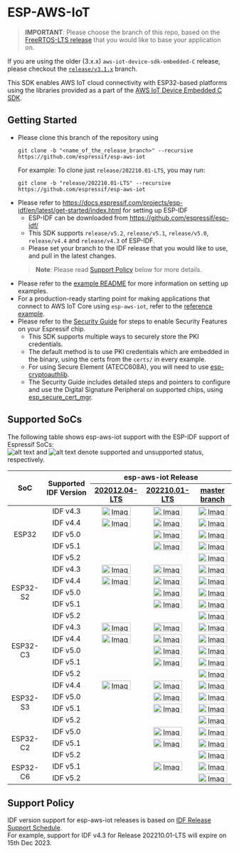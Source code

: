 # ESP-AWS-IoT

> **IMPORTANT**: Please choose the branch of this repo, based on the [FreeRTOS-LTS release](https://github.com/FreeRTOS/FreeRTOS-LTS/releases) that you would like to base your application on.

If you are using the older (3.x.x) `aws-iot-device-sdk-embedded-C` release, please checkout the [`release/v3.1.x`](https://github.com/espressif/esp-aws-iot/tree/release/v3.1.x) branch.

This SDK enables AWS IoT cloud connectivity with ESP32-based platforms using the libraries provided as a part of the [AWS IoT Device Embedded C SDK](https://github.com/aws/aws-iot-device-sdk-embedded-C).

## Getting Started

- Please clone this branch of the repository using
    ```
    git clone -b "<name_of_the_release_branch>" --recursive https://github.com/espressif/esp-aws-iot
    ```
  For example: To clone just `release/202210.01-LTS`, you may run:
  ```
  git clone -b "release/202210.01-LTS" --recursive https://github.com/espressif/esp-aws-iot
  ```
- Please refer to https://docs.espressif.com/projects/esp-idf/en/latest/get-started/index.html for setting up ESP-IDF
  - ESP-IDF can be downloaded from https://github.com/espressif/esp-idf/
  - This SDK supports `release/v5.2`, `release/v5.1`, `release/v5.0`, `release/v4.4` and `release/v4.3` of ESP-IDF.
  - Please set your branch to the IDF release that you would like to use, and pull in the latest changes.
  > **Note**: Please read [Support Policy](#support-policy) below for more details.
- Please refer to the [example README](examples/README.md) for more information on setting up examples.
- For a production-ready starting point for making applications that connect to AWS IoT Core using `esp-aws-iot`, refer to the [reference example](https://github.com/FreeRTOS/iot-reference-esp32c3).
- Please refer to the [Security Guide](examples/ota/SecurityGuide.md) for steps to enable Security Features on your Espressif chip. 
  - This SDK supports multiple ways to securely store the PKI credentials.
  - The default method is to use PKI credentials which are embedded in the binary, using the certs from the `certs/` in every example. 
  - For using Secure Element (ATECC608A), you will need to use [esp-cryptoauthlib](https://github.com/espressif/esp-cryptoauthlib#how-to-use-esp-cryptoauthlib-with-esp-idf).
  - The Security Guide includes detailed steps and pointers to configure and use the Digital Signature Peripheral on supported chips, using [esp_secure_cert_mgr](https://components.espressif.com/components/espressif/esp_secure_cert_mgr).

## Supported SoCs

The following table shows esp-aws-iot support with the ESP-IDF support of Espressif SoCs:  
![alt text][supported] and ![alt text][unsupported] denote supported and unsupported status, respectively.  

<table>
<thead>
   <tr align="center">
    <th rowspan="2">SoC</th>
    <th rowspan="2">Supported IDF Version</th>
    <th colspan="3">esp-aws-iot Release</th>
  </tr>
   <tr align="center">
    <th><a href="https://github.com/espressif/esp-aws-iot/tree/release/202012.04-LTS">202012.04-LTS</a></th>
    <th><a href="https://github.com/espressif/esp-aws-iot/tree/release/202210.01-LTS">202210.01-LTS</a></th>
    <th><a href="https://github.com/espressif/esp-aws-iot/tree/master" target="_blank" rel="noopener noreferrer">master branch</a></th>
  </tr>
</thead>
<tbody>
   <tr align="center">
    <td rowspan="5">ESP32</td>
    <td>IDF v4.3</td>
    <td><img src="https://img.shields.io/badge/-supported-green" alt="Image" width="65" height="20"></td>
    <td><img src="https://img.shields.io/badge/-supported-green" alt="Image" width="65" height="20"></td>
    <td><img src="https://img.shields.io/badge/-supported-green" alt="Image" width="65" height="20"></td>
  </tr>
   <tr align="center">
    <td>IDF v4.4</td>
    <td><img src="https://img.shields.io/badge/-supported-green" alt="Image" width="65" height="20"></td>
    <td><img src="https://img.shields.io/badge/-supported-green" alt="Image" width="65" height="20"></td>
    <td><img src="https://img.shields.io/badge/-supported-green" alt="Image" width="65" height="20"></td>
  </tr>
   <tr align="center">
    <td>IDF v5.0</td>
    <td></td>
    <td><img src="https://img.shields.io/badge/-supported-green" alt="Image" width="65" height="20"></td>
    <td><img src="https://img.shields.io/badge/-supported-green" alt="Image" width="65" height="20"></td>
  </tr>
   <tr align="center">
    <td>IDF v5.1</td>
    <td></td>
    <td><img src="https://img.shields.io/badge/-supported-green" alt="Image" width="65" height="20"></td>
    <td><img src="https://img.shields.io/badge/-supported-green" alt="Image" width="65" height="20"></td>
  </tr>
   <tr align="center">
    <td>IDF v5.2</td>
    <td></td>
    <td></td>
    <td><img src="https://img.shields.io/badge/-supported-green" alt="Image" width="65" height="20"></td>
  </tr>
   <tr align="center">
    <td rowspan="5">ESP32-S2</td>
    <td>IDF v4.3</td>
    <td><img src="https://img.shields.io/badge/-supported-green" alt="Image" width="65" height="20"></td>
    <td><img src="https://img.shields.io/badge/-supported-green" alt="Image" width="65" height="20"></td>
    <td><img src="https://img.shields.io/badge/-supported-green" alt="Image" width="65" height="20"></td>
  </tr>
   <tr align="center">
    <td>IDF v4.4</td>
    <td><img src="https://img.shields.io/badge/-supported-green" alt="Image" width="65" height="20"></td>
    <td><img src="https://img.shields.io/badge/-supported-green" alt="Image" width="65" height="20"></td>
    <td><img src="https://img.shields.io/badge/-supported-green" alt="Image" width="65" height="20"></td>
  </tr>
   <tr align="center">
    <td>IDF v5.0</td>
    <td></td>
    <td><img src="https://img.shields.io/badge/-supported-green" alt="Image" width="65" height="20"></td>
    <td><img src="https://img.shields.io/badge/-supported-green" alt="Image" width="65" height="20"></td>
  </tr>
   <tr align="center">
    <td>IDF v5.1</td>
    <td></td>
    <td><img src="https://img.shields.io/badge/-supported-green" alt="Image" width="65" height="20"></td>
    <td><img src="https://img.shields.io/badge/-supported-green" alt="Image" width="65" height="20"></td>
  </tr>
  <tr align="center">
    <td>IDF v5.2</td>
    <td></td>
    <td></td>
    <td><img src="https://img.shields.io/badge/-supported-green" alt="Image" width="65" height="20"></td>
  </tr>
   <tr align="center">
    <td rowspan="5">ESP32-C3</td>
    <td>IDF v4.3</td>
    <td><img src="https://img.shields.io/badge/-supported-green" alt="Image" width="65" height="20"></td>
    <td><img src="https://img.shields.io/badge/-supported-green" alt="Image" width="65" height="20"></td>
    <td><img src="https://img.shields.io/badge/-supported-green" alt="Image" width="65" height="20"></td>
  </tr>
   <tr align="center">
    <td>IDF v4.4</td>
    <td><img src="https://img.shields.io/badge/-supported-green" alt="Image" width="65" height="20"></td>
    <td><img src="https://img.shields.io/badge/-supported-green" alt="Image" width="65" height="20"></td>
    <td><img src="https://img.shields.io/badge/-supported-green" alt="Image" width="65" height="20"></td>
  </tr>
   <tr align="center">
    <td>IDF v5.0</td>
    <td></td>
    <td><img src="https://img.shields.io/badge/-supported-green" alt="Image" width="65" height="20"></td>
    <td><img src="https://img.shields.io/badge/-supported-green" alt="Image" width="65" height="20"></td>
  </tr>
   <tr align="center">
    <td>IDF v5.1</td>
    <td></td>
    <td><img src="https://img.shields.io/badge/-supported-green" alt="Image" width="65" height="20"></td>
    <td><img src="https://img.shields.io/badge/-supported-green" alt="Image" width="65" height="20"></td>
  </tr>
  <tr align="center">
    <td>IDF v5.2</td>
    <td></td>
    <td></td>
    <td><img src="https://img.shields.io/badge/-supported-green" alt="Image" width="65" height="20"></td>
  </tr>
   <tr align="center">
    <td rowspan="4">ESP32-S3</td>
    <td>IDF v4.4</td>
    <td><img src="https://img.shields.io/badge/-supported-green" alt="Image" width="65" height="20"></td>
    <td><img src="https://img.shields.io/badge/-supported-green" alt="Image" width="65" height="20"></td>
    <td><img src="https://img.shields.io/badge/-supported-green" alt="Image" width="65" height="20"></td>
  </tr>
   <tr align="center">
    <td>IDF v5.0</td>
    <td></td>
    <td><img src="https://img.shields.io/badge/-supported-green" alt="Image" width="65" height="20"></td>
    <td><img src="https://img.shields.io/badge/-supported-green" alt="Image" width="65" height="20"></td>
  </tr>
   <tr align="center">
    <td>IDF v5.1</td>
    <td></td>
    <td><img src="https://img.shields.io/badge/-supported-green" alt="Image" width="65" height="20"></td>
    <td><img src="https://img.shields.io/badge/-supported-green" alt="Image" width="65" height="20"></td>
  </tr>
  <tr align="center">
    <td>IDF v5.2</td>
    <td></td>
    <td></td>
    <td><img src="https://img.shields.io/badge/-supported-green" alt="Image" width="65" height="20"></td>
  </tr>
   <tr align="center">
    <td rowspan="3">ESP32-C2</td>
    <td>IDF v5.0</td>
    <td></td>
    <td><img src="https://img.shields.io/badge/-supported-green" alt="Image" width="65" height="20"></td>
    <td><img src="https://img.shields.io/badge/-supported-green" alt="Image" width="65" height="20"></td>
  </tr>
   <tr align="center">
    <td>IDF v5.1</td>
    <td></td>
    <td><img src="https://img.shields.io/badge/-supported-green" alt="Image" width="65" height="20"></td>
    <td><img src="https://img.shields.io/badge/-supported-green" alt="Image" width="65" height="20"></td>
  </tr>
  <tr align="center">
    <td>IDF v5.2</td>
    <td></td>
    <td></td>
    <td><img src="https://img.shields.io/badge/-supported-green" alt="Image" width="65" height="20"></td>
  </tr>
   <tr align="center">
    <td rowspan="2">ESP32-C6</td>
    <td>IDF v5.1</td>
    <td></td>
    <td><img src="https://img.shields.io/badge/-supported-green" alt="Image" width="65" height="20"></td>
    <td><img src="https://img.shields.io/badge/-supported-green" alt="Image" width="65" height="20"></td>
  </tr>
  <tr align="center">
    <td>IDF v5.2</td>
    <td></td>
    <td></td>
    <td><img src="https://img.shields.io/badge/-supported-green" alt="Image" width="65" height="20"></td>
  </tr>
</tbody>
</table>

[supported]: https://img.shields.io/badge/-supported-green "supported"
[unsupported]: https://img.shields.io/badge/-unsupported-red "unsupported"

## Support Policy

IDF version support for esp-aws-iot releases is based on [IDF Release Support Schedule](https://github.com/espressif/esp-idf#esp-idf-release-support-schedule).  
For example, support for IDF v4.3 for Release 202210.01-LTS will expire on 15th Dec 2023.

